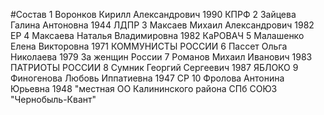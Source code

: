 #Состав
1 Воронков Кирилл Александрович 1990 КПРФ
2 Зайцева Галина Антоновна 1944 ЛДПР
3 Максаев Михаил Александрович 1982 ЕР
4 Максаева Наталья Владимировна 1982 КаРОВАЧ
5 Малашенко Елена Викторовна 1971 КОММУНИСТЫ РОССИИ
6 Пассет Ольга Николаева 1979 За женщин России
7 Романов Михаил Иванович 1983 ПАТРИОТЫ РОССИИ
8 Сумник Георгий Сергеевич 1987 ЯБЛОКО
9 Финогенова Любовь Иппатиевна 1947 СР
10 Фролова Антонина Юрьевна 1948 \"местная ОО Калининского района СПб СОЮЗ \"Чернобыль-Квант\"
